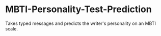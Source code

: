 # MBTI-Personality-Test-Prediction
Takes typed messages and predicts the writer's personality on an MBTI scale.
